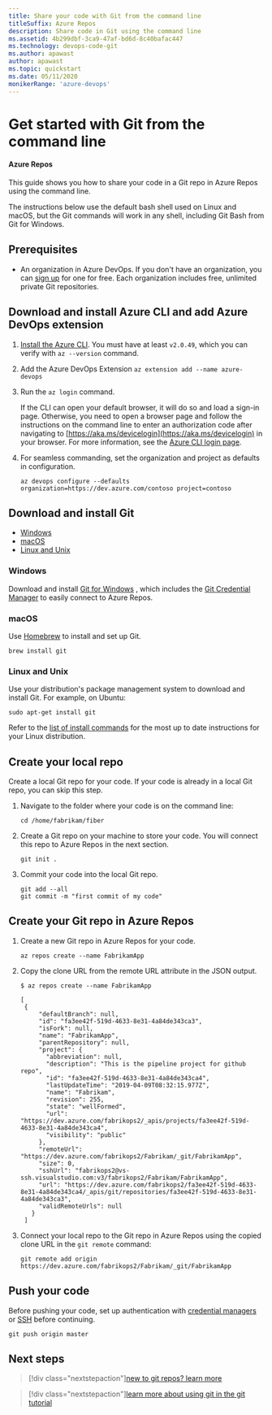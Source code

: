 ```yaml
---
title: Share your code with Git from the command line
titleSuffix: Azure Repos
description: Share code in Git using the command line
ms.assetid: 4b299dbf-3ca9-47af-bd6d-8c40bafac447
ms.technology: devops-code-git 
ms.author: apawast
author: apawast
ms.topic: quickstart
ms.date: 05/11/2020
monikerRange: 'azure-devops'
---
```


# Get started with Git from the command line

#### Azure Repos

This guide shows you how to share your code in a Git repo in Azure Repos using the command line.

The instructions below use the default bash shell used on Linux and macOS, but the Git commands will work in any shell, including Git Bash from Git for Windows.

## Prerequisites

* An organization in Azure DevOps. If you don't have an organization, you can [sign up](../../organizations/accounts/create-organization.md) for one for free. Each organization includes free, unlimited private Git repositories.

## Download and install Azure CLI and add Azure DevOps extension

1.  [Install the Azure CLI](https://docs.microsoft.com/cli/azure/install-azure-cli). You must have at least `v2.0.49`, which you can verify with `az --version` command.

2.  Add the Azure DevOps Extension `az extension add --name azure-devops`

3.  Run the `az login` command.

    If the CLI can open your default browser, it will do so and load a sign-in page. Otherwise, you need to open a
    browser page and follow the instructions on the command line to enter an authorization code after navigating to
    [https://aka.ms/devicelogin](https://aka.ms/devicelogin) in your browser. For more information, see the
    [Azure CLI login page](https://docs.microsoft.com/cli/azure/authenticate-azure-cli?view=azure-cli-latest).

4.  For seamless commanding, set the organization and project as defaults in configuration.

    `az devops configure --defaults organization=https://dev.azure.com/contoso project=contoso`

## Download and install Git

* [Windows](#windows)
* [macOS](#macos)
* [Linux and Unix](#linux-and-unix)

### Windows

Download and install [Git for Windows](https://git-scm.com/download/win) , which includes the [Git Credential Manager](set-up-credential-managers.md) to
easily connect to Azure Repos.

### macOS

Use [Homebrew](https://brew.sh/) to install and set up Git.

```
brew install git
```

### Linux and Unix

Use your distribution's package management system to download and install Git. For example, on Ubuntu:

```
sudo apt-get install git
```

Refer to the [list of install commands](https://git-scm.com/download/linux) for the most up to date instructions for your Linux distribution.

## Create your local repo

Create a local Git repo for your code. If your code is already in a local Git repo, you can skip this step.

1.  Navigate to the folder where your code is on the command line:

    ```
    cd /home/fabrikam/fiber
    ```

2.  Create a Git repo on your machine to store your code. You will connect this repo to Azure Repos in the next section.

    ```
    git init .
    ```

3.  Commit your code into the local Git repo.

    ```
    git add --all
    git commit -m "first commit of my code"
    ```

## Create your Git repo in Azure Repos

1.  Create a new Git repo in Azure Repos for your code.

    ```
    az repos create --name FabrikamApp
    ```

2.  Copy the clone URL from the remote URL attribute in the JSON output.

    ```
    $ az repos create --name FabrikamApp

    [
     {
         "defaultBranch": null,
         "id": "fa3ee42f-519d-4633-8e31-4a84de343ca3",
         "isFork": null,
         "name": "FabrikamApp",
         "parentRepository": null,
         "project": {
           "abbreviation": null,
           "description": "This is the pipeline project for github repo",
           "id": "fa3ee42f-519d-4633-8e31-4a84de343ca4",
           "lastUpdateTime": "2019-04-09T08:32:15.977Z",
           "name": "Fabrikam",
           "revision": 255,
           "state": "wellFormed",
           "url": "https://dev.azure.com/fabrikops2/_apis/projects/fa3ee42f-519d-4633-8e31-4a84de343ca4",
           "visibility": "public"
         },
         "remoteUrl": "https://dev.azure.com/fabrikops2/Fabrikam/_git/FabrikamApp",
         "size": 0,
         "sshUrl": "fabrikops2@vs-ssh.visualstudio.com:v3/fabrikops2/Fabrikam/FabrikamApp",
         "url": "https://dev.azure.com/fabrikops2/fa3ee42f-519d-4633-8e31-4a84de343ca4/_apis/git/repositories/fa3ee42f-519d-4633-8e31-4a84de343ca3",
         "validRemoteUrls": null
       }
     ]
    ```

3.  Connect your local repo to the Git repo in Azure Repos using the copied clone URL in the `git remote` command:

    ```
    git remote add origin https://dev.azure.com/fabrikops2/Fabrikam/_git/FabrikamApp
    ```

## Push your code

Before pushing your code, set up authentication with [credential managers](set-up-credential-managers.md) or [SSH](use-ssh-keys-to-authenticate.md) before continuing.

```
git push origin master
```

## Next steps

> [!div class="nextstepaction"][new to git repos? learn more](/azure/devops/learn/git/set-up-a-git-repository)

> [!div class="nextstepaction"][learn more about using git in the git tutorial](gitworkflow.md)
